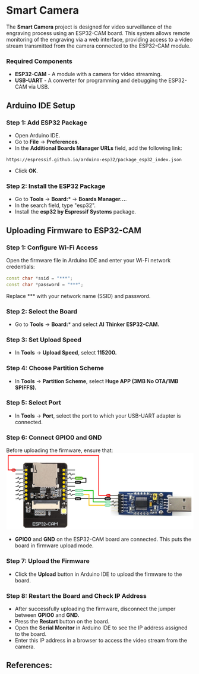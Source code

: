 # Smart Camera

The **Smart Camera** project is designed for video surveillance of the engraving process using an ESP32-CAM board. This system allows remote monitoring of the engraving via a web interface, providing access to a video stream transmitted from the camera connected to the ESP32-CAM module.

### Required Components
- **ESP32-CAM** - A module with a camera for video streaming.
- **USB-UART** - A converter for programming and debugging the ESP32-CAM via USB.

## Arduino IDE Setup

### Step 1: Add ESP32 Package
- Open Arduino IDE. 
- Go to **File** -> **Preferences**. 
- In the **Additional Boards Manager URLs** field, add the following link: 
```console  
https://espressif.github.io/arduino-esp32/package_esp32_index.json
```
- Click **OK**.

### Step 2: Install the ESP32 Package

- Go to **Tools** -> **Board:*** -> **Boards Manager...**.
- In the search field, type "esp32".
- Install the **esp32 by Espressif Systems** package.

## Uploading Firmware to ESP32-CAM

### Step 1: Configure Wi-Fi Access
Open the firmware file in Arduino IDE and enter your Wi-Fi network credentials:
```cpp
const char *ssid = "***";
const char *password = "***";
```
Replace *** with your network name (SSID) and password.

### Step 2: Select the Board
- Go to **Tools** -> **Board:*** and select **AI Thinker ESP32-CAM.**

### Step 3: Set Upload Speed
- In **Tools** -> **Upload Speed**, select **115200.**

### Step 4: Choose Partition Scheme
- In **Tools** -> **Partition Scheme**, select **Huge APP (3MB No OTA/1MB SPIFFS).**

### Step 5: Select Port
- In **Tools** -> **Port**, select the port to which your USB-UART adapter is connected.
### Step 6: Connect GPIO0 and GND
Before uploading the firmware, ensure that:
![schema](media/esp32_cam.png)

- **GPIO0** and **GND** on the ESP32-CAM board are connected. This puts the board in firmware upload mode.

### Step 7: Upload the Firmware
- Click the **Upload** button in Arduino IDE to upload the firmware to the board.

### Step 8: Restart the Board and Check IP Address
- After successfully uploading the firmware, disconnect the jumper between **GPIO0** and **GND.**
- Press the **Restart** button on the board.
- Open the **Serial Monitor** in Arduino IDE to see the IP address assigned to the board.
- Enter this IP address in a browser to access the video stream from the camera.

## References:

